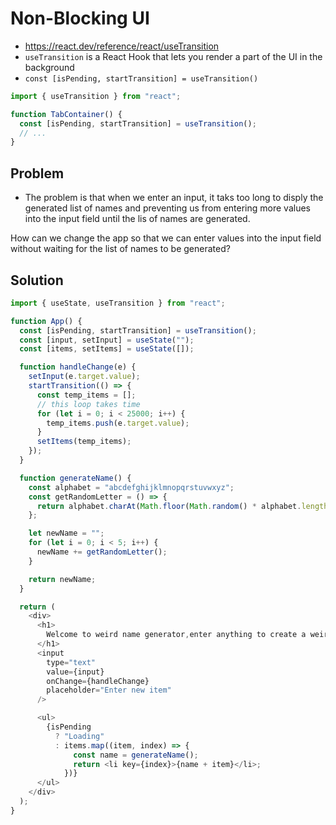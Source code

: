 # Non-Blocking UI

- https://react.dev/reference/react/useTransition
- `useTransition` is a React Hook that lets you render a part of the UI in the background
- `const [isPending, startTransition] = useTransition()`

```js
import { useTransition } from "react";

function TabContainer() {
  const [isPending, startTransition] = useTransition();
  // ...
}
```

## Problem

- The problem is that when we enter an input, it taks too long to disply the generated list of names and preventing us from entering more values into the input field until the lis of names are generated.

How can we change the app so that we can enter values into the input field without waiting for the list of names to be generated?

## Solution

```js
import { useState, useTransition } from "react";

function App() {
  const [isPending, startTransition] = useTransition();
  const [input, setInput] = useState("");
  const [items, setItems] = useState([]);

  function handleChange(e) {
    setInput(e.target.value);
    startTransition(() => {
      const temp_items = [];
      // this loop takes time
      for (let i = 0; i < 25000; i++) {
        temp_items.push(e.target.value);
      }
      setItems(temp_items);
    });
  }

  function generateName() {
    const alphabet = "abcdefghijklmnopqrstuvwxyz";
    const getRandomLetter = () => {
      return alphabet.charAt(Math.floor(Math.random() * alphabet.length));
    };

    let newName = "";
    for (let i = 0; i < 5; i++) {
      newName += getRandomLetter();
    }

    return newName;
  }

  return (
    <div>
      <h1>
        Welcome to weird name generator,enter anything to create a weird name
      </h1>
      <input
        type="text"
        value={input}
        onChange={handleChange}
        placeholder="Enter new item"
      />

      <ul>
        {isPending
          ? "Loading"
          : items.map((item, index) => {
              const name = generateName();
              return <li key={index}>{name + item}</li>;
            })}
      </ul>
    </div>
  );
}
```

